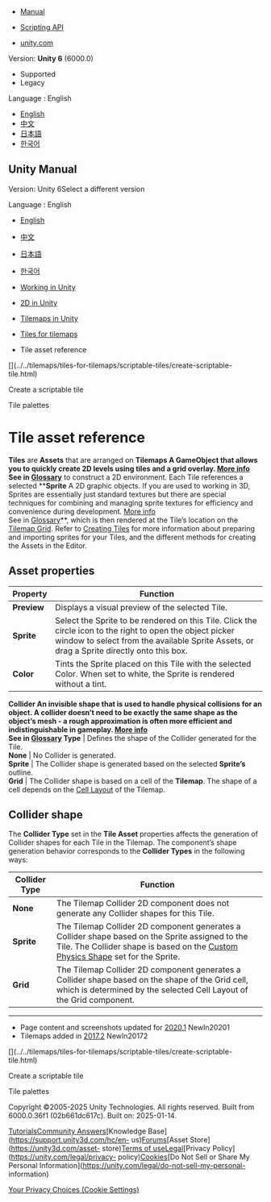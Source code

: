 [](https://docs.unity3d.com)

  * [Manual](../Manual/index.html)
  * [Scripting API](../ScriptReference/index.html)

  * [unity.com](https://unity.com/)

Version: **Unity 6** (6000.0)

  * Supported
  * Legacy

Language : English

  * [English](/Manual/tilemaps/tiles-for-tilemaps/tile-asset-reference.html)
  * [中文](/cn/current/Manual/tilemaps/tiles-for-tilemaps/tile-asset-reference.html)
  * [日本語](/ja/current/Manual/tilemaps/tiles-for-tilemaps/tile-asset-reference.html)
  * [한국어](/kr/current/Manual/tilemaps/tiles-for-tilemaps/tile-asset-reference.html)

[](https://docs.unity3d.com)

## Unity Manual

Version: Unity 6Select a different version

Language : English

  * [English](/Manual/tilemaps/tiles-for-tilemaps/tile-asset-reference.html)
  * [中文](/cn/current/Manual/tilemaps/tiles-for-tilemaps/tile-asset-reference.html)
  * [日本語](/ja/current/Manual/tilemaps/tiles-for-tilemaps/tile-asset-reference.html)
  * [한국어](/kr/current/Manual/tilemaps/tiles-for-tilemaps/tile-asset-reference.html)

  * [Working in Unity](../../working-in-unity.html)
  * [2D in Unity](../../Unity2D.html)
  * [Tilemaps in Unity](../../tilemaps/tilemaps-landing.html)
  * [Tiles for tilemaps](../../tilemaps/tiles-for-tilemaps/tiles-landing.html)
  * Tile asset reference

[](../../tilemaps/tiles-for-tilemaps/scriptable-tiles/create-scriptable-
tile.html)

Create a scriptable tile

[](../../tilemaps/tile-palettes/tile-palette-landing.html)

Tile palettes

# Tile asset reference

**Tiles** are **Assets** that are arranged on ****Tilemaps** A GameObject that
allows you to quickly create 2D levels using tiles and a grid overlay. [More
info](../../tilemaps/work-with-tilemaps/tilemap-reference.html)  
See in [Glossary](../../Glossary.html#Tilemap)** to construct a 2D
environment. Each Tile references a selected ****Sprite** A 2D graphic
objects. If you are used to working in 3D, Sprites are essentially just
standard textures but there are special techniques for combining and managing
sprite textures for efficiency and convenience during development. [More
info](../../sprite/sprite-landing.html)  
See in [Glossary](../../Glossary.html#Sprite)**, which is then rendered at the
Tile’s location on the [Tilemap Grid](../grid-reference.html). Refer to
[Creating Tiles](./create-tile-assets.html) for more information about
preparing and importing sprites for your Tiles, and the different methods for
creating the Assets in the Editor.

## Asset properties

Property | Function  
---|---  
**Preview** | Displays a visual preview of the selected Tile.  
**Sprite** | Select the Sprite to be rendered on this Tile. Click the circle icon to the right to open the object picker window to select from the available Sprite Assets, or drag a Sprite directly onto this box.  
**Color** | Tints the Sprite placed on this Tile with the selected Color. When set to white, the Sprite is rendered without a tint.  
****Collider** An invisible shape that is used to handle physical collisions
for an object. A collider doesn’t need to be exactly the same shape as the
object’s mesh - a rough approximation is often more efficient and
indistinguishable in gameplay. [More info](../../CollidersOverview.html)  
See in [Glossary](../../Glossary.html#Collider) Type** | Defines the shape of the Collider generated for the Tile.  
**None** | No Collider is generated.  
**Sprite** | The Collider shape is generated based on the selected **Sprite’s** outline.  
**Grid** | The Collider shape is based on a cell of the **Tilemap**. The shape of a cell depends on the [Cell Layout](../grid-reference.html) of the Tilemap.  
  
## Collider shape

The **Collider Type** set in the **Tile Asset** properties affects the
generation of Collider shapes for each Tile in the Tilemap. The component’s
shape generation behavior corresponds to the **Collider Types** in the
following ways:

Collider Type | Function  
---|---  
**None** | The Tilemap Collider 2D component does not generate any Collider shapes for this Tile.  
**Sprite** | The Tilemap Collider 2D component generates a Collider shape based on the Sprite assigned to the Tile. The Collider shape is based on the [Custom Physics Shape](../../sprite/sprite-editor/custom-physics-shape/custom-physics-shape-landing.html) set for the Sprite.  
**Grid** | The Tilemap Collider 2D component generates a Collider shape based on the shape of the Grid cell, which is determined by the selected Cell Layout of the Grid component.  
  
* * *

  * Page content and screenshots updated for [2020.1](https://docs.unity3d.com/2020.1/Documentation/Manual/30_search.html?q=newin20201) NewIn20201
  * Tilemaps added in [2017.2](https://docs.unity3d.com/2017.2/Documentation/Manual/30_search.html?q=newin20172) NewIn20172

[](../../tilemaps/tiles-for-tilemaps/scriptable-tiles/create-scriptable-
tile.html)

Create a scriptable tile

[](../../tilemaps/tile-palettes/tile-palette-landing.html)

Tile palettes

Copyright ©2005-2025 Unity Technologies. All rights reserved. Built from
6000.0.36f1 (02b661dc617c). Built on: 2025-01-14.

[Tutorials](https://learn.unity.com/)[Community
Answers](https://answers.unity3d.com)[Knowledge
Base](https://support.unity3d.com/hc/en-
us)[Forums](https://forum.unity3d.com)[Asset Store](https://unity3d.com/asset-
store)[Terms of
use](https://docs.unity3d.com/Manual/TermsOfUse.html)[Legal](https://unity.com/legal)[Privacy
Policy](https://unity.com/legal/privacy-
policy)[Cookies](https://unity.com/legal/cookie-policy)[Do Not Sell or Share
My Personal Information](https://unity.com/legal/do-not-sell-my-personal-
information)

[Your Privacy Choices (Cookie Settings)](javascript:void\(0\);)

